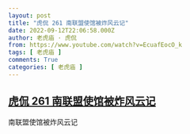 ```yaml
---
layout: post
title: "虎侃 261 南联盟使馆被炸风云记"
date: 2022-09-12T22:06:58.000Z
author: 老虎庙 · 虎侃
from: https://www.youtube.com/watch?v=EcuafEocO_k
tags: [ 老虎庙 ]
comments: True
categories: [ 老虎庙 ]
---
```

<!--1663020418000-->
[虎侃 261 南联盟使馆被炸风云记](https://www.youtube.com/watch?v=EcuafEocO_k)
------

<div>
南联盟使馆被炸风云记
</div>
